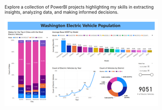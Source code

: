 Explore a collection of PowerBI projects highlighting my skills in extracting insights, analyzing data, and making informed decisions.

![](WashingtonCarImage.png)
